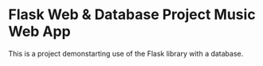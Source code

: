 # Flask Web & Database Project Music Web App

This is a project demonstarting use of the Flask library with a database.
